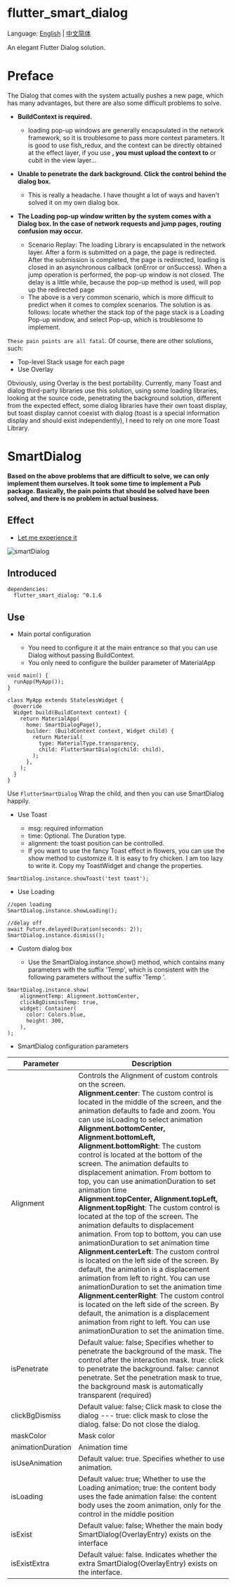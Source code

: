 # flutter_smart_dialog

Language: [English](https://github.com/CNAD666/flutter_smart_dialog/blob/master/docs/README.md) | [中文简体](https://github.com/CNAD666/flutter_smart_dialog/blob/master/docs/README-ZH.md)

An elegant Flutter Dialog solution.

# Preface

The Dialog that comes with the system actually pushes a new page, which has many advantages, but there are also some difficult problems to solve.

- **BuildContext is required.**

  - loading pop-up windows are generally encapsulated in the network framework, so it is troublesome to pass more context parameters. It is good to use fish_redux, and the context can be directly obtained at the effect layer, if you use **, you must upload the context to** or cubit in the view layer...

- **Unable to penetrate the dark background. Click the control behind the dialog box.**
  - This is really a headache. I have thought a lot of ways and haven't solved it on my own dialog box.

- **The Loading pop-up window written by the system comes with a Dialog box. In the case of network requests and jump pages, routing confusion may occur.**

  - Scenario Replay: The loading Library is encapsulated in the network layer. After a form is submitted on a page, the page is redirected. After the submission is completed, the page is redirected, loading is closed in an asynchronous callback (onError or onSuccess). When a jump operation is performed, the pop-up window is not closed. The delay is a little while, because the pop-up method is used, will pop up the redirected page
  - The above is a very common scenario, which is more difficult to predict when it comes to complex scenarios. The solution is as follows: locate whether the stack top of the page stack is a Loading Pop-up window, and select Pop-up, which is troublesome to implement.

`These pain points are all fatal`. Of course, there are other solutions, such:

- Top-level Stack usage for each page
- Use Overlay

Obviously, using Overlay is the best portability. Currently, many Toast and dialog third-party libraries use this solution, using some loading libraries, looking at the source code, penetrating the background solution, different from the expected effect, some dialog libraries have their own toast display, but toast display cannot coexist with dialog (toast is a special information display and should exist independently), I need to rely on one more Toast Library.

#  SmartDialog

**Based on the above problems that are difficult to solve, we can only implement them ourselves. It took some time to implement a Pub package. Basically, the pain points that should be solved have been solved, and there is no problem in actual business.**

##  Effect

- [Let me experience it](https://cnad666.github.io/flutter_use/web/index.html#/smartDialog)

![smartDialog](https://cdn.jsdelivr.net/gh/CNAD666/MyData/pic/flutter/blog/20201204145311.gif)

##  Introduced

```
dependencies:
  flutter_smart_dialog: ^0.1.6
```

##  Use

- Main portal configuration

  - You need to configure it at the main entrance so that you can use Dialog without passing BuildContext.
  - You only need to configure the builder parameter of MaterialApp

```
void main() {
  runApp(MyApp());
}

class MyApp extends StatelessWidget {
  @override
  Widget build(BuildContext context) {
    return MaterialApp(
      home: SmartDialogPage(),
      builder: (BuildContext context, Widget child) {
        return Material(
          type: MaterialType.transparency,
          child: FlutterSmartDialog(child: child),
        );
      },
    );
  }
}
```

Use `FlutterSmartDialog` Wrap the child, and then you can use SmartDialog happily.

- Use Toast

  - msg: required information
  - time: Optional. The Duration type.
  - alignment: the toast position can be controlled.
  - If you want to use the fancy Toast effect in flowers, you can use the show method to customize it. It is easy to fry chicken. I am too lazy to write it. Copy my ToastWidget and change the properties.

```
SmartDialog.instance.showToast('test toast');
```

- Use Loading

```
//open loading
SmartDialog.instance.showLoading();

//delay off
await Future.delayed(Duration(seconds: 2));
SmartDialog.instance.dismiss();
```

- Custom dialog box

  - Use the SmartDialog.instance.show() method, which contains many parameters with the suffix 'Temp', which is consistent with the following parameters without the suffix 'Temp '.

```
SmartDialog.instance.show(
    alignmentTemp: Alignment.bottomCenter,
    clickBgDismissTemp: true,
    widget: Container(
      color: Colors.blue,
      height: 300,
    ),
);
```

- SmartDialog configuration parameters

| Parameter         | Description                                                  |
| ----------------- | ------------------------------------------------------------ |
| Alignment         | Controls the Alignment of custom controls on the screen.<br/>**Alignment.center**: The custom control is located in the middle of the screen, and the animation defaults to fade and zoom. You can use isLoading to select animation<br/>**Alignment.bottomCenter, Alignment.bottomLeft, Alignment.bottomRight**: The custom control is located at the bottom of the screen. The animation defaults to displacement animation. From bottom to top, you can use animationDuration to set animation time<br/>**Alignment.topCenter, Alignment.topLeft, Alignment.topRight**: The custom control is located at the top of the screen. The animation defaults to displacement animation. From top to bottom, you can use animationDuration to set animation time<br/>**Alignment.centerLeft**: The custom control is located on the left side of the screen. By default, the animation is a displacement animation from left to right. You can use animationDuration to set the animation time<br/>**Alignment.centerRight**: The custom control is located on the left side of the screen. By default, the animation is a displacement animation from right to left. You can use animationDuration to set the animation time. |
| isPenetrate       | Default value: false; Specifies whether to penetrate the background of the mask. The control after the interaction mask. true: click to penetrate the background. false: cannot penetrate. Set the penetration mask to true, the background mask is automatically transparent (required) |
| clickBgDismiss    | Default value: false; Click mask to close the dialog --- true: click mask to close the dialog. false: Do not close the dialog. |
| maskColor         | Mask color                                                   |
| animationDuration | Animation time                                               |
| isUseAnimation    | Default value: true. Specifies whether to use animation.     |
| isLoading         | Default value: true; Whether to use the Loading animation; true: the content body uses the fade animation false: the content body uses the zoom animation, only for the control in the middle position |
| isExist           | Default value: false; Whether the main body SmartDialog(OverlayEntry) exists on the interface |
| isExistExtra      | Default value: false. Indicates whether the extra SmartDialog(OverlayEntry) exists on the interface. |